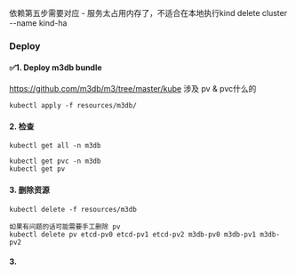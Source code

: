 依赖第五步需要对应 - 服务太占用内存了，不适合在本地执行kind delete cluster --name kind-ha
 
### Deploy
#### ✅1. Deploy m3db bundle
https://github.com/m3db/m3/tree/master/kube 涉及 pv & pvc什么的
```
kubectl apply -f resources/m3db/
```

#### 2. 检查
```
kubectl get all -n m3db

kubectl get pvc -n m3db
kubectl get pv
```

#### 3. 删除资源
```
kubectl delete -f resources/m3db 

如果有问题的话可能需要手工删除 pv
kubectl delete pv etcd-pv0 etcd-pv1 etcd-pv2 m3db-pv0 m3db-pv1 m3db-pv2
```

#### 3. 


